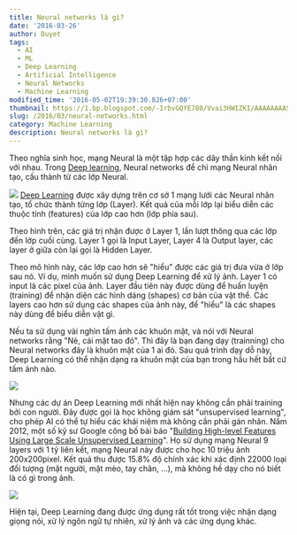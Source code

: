 ```yaml
---
title: Neural networks là gì?
date: '2016-03-26'
author: Duyet
tags:
  - AI
  - ML
  - Deep Learning
  - Artificial Intelligence
  - Neural Networks
  - Machine Learning
modified_time: '2016-05-02T19:39:30.826+07:00'
thumbnail: https://1.bp.blogspot.com/-IrbvGQYE780/Vvai3HWIZKI/AAAAAAAASX8/Bk--e7sYx8cmsbgq8aooy7bUKKr80wKVw/s1600/500px-Network3322.png
slug: /2016/03/neural-networks.html
category: Machine Learning
description: Neural networks là gì?
---
```


Theo nghĩa sinh học, mạng Neural là một tập hợp các dây thần kinh kết nối với nhau. Trong [Deep learning](https://blog.duyet.net/2016/02/deep-learning-la-gi.html#.VvajANx96b8), Neural networks để chỉ mạng Neural nhân tạo, cấu thành từ các lớp Neural.

[![](https://1.bp.blogspot.com/-IrbvGQYE780/Vvai3HWIZKI/AAAAAAAASX8/Bk--e7sYx8cmsbgq8aooy7bUKKr80wKVw/s1600/500px-Network3322.png)](https://blog.duyet.net/2016/03/neural-networks.html)
[Deep Learning](https://blog.duyet.net/2016/02/deep-learning-la-gi.html#.VvajANx96b8) được xây dựng trên cơ sở 1 mạng lưới các Neural nhân tạo, tổ chức thành từng lớp (Layer). Kết quả của mỗi lớp lại biểu diễn các thuộc tính (features) của lớp cao hơn (lớp phía sau).

Theo hình trên, các giá trị nhận được ở Layer 1, lần lượt thông qua các lớp đến lớp cuối cùng. Layer 1 gọi là Input Layer, Layer 4 là Output layer, các layer ở giữa còn lại gọi là Hidden Layer.

Theo mô hình này, các lớp cao hơn sẽ "hiểu" được các giá trị đưa vừa ở lớp sau nó.
Ví dụ, mình muốn sử dụng Deep Learning để xử lý ảnh. Layer 1 có input là các pixel của ảnh. Layer đầu tiên này được dùng để huấn luyện (training) để nhận diện các hình dáng (shapes) cơ bản của vật thể. Các layers cao hơn sử dụng các shapes của ảnh này, để "hiểu" là các shapes này dùng để biểu diễn vật gì.

Nếu ta sử dụng vài nghìn tấm ảnh các khuôn mặt, và nói với Neural networks rằng "Nè, cái mặt tao đó". Thì đây là bạn đang dạy (trainning) cho Neural networks đây là khuôn mặt của 1 ai đó. Sau quá trình dạy dỗ này, Deep Learning có thể nhận dạng ra khuôn mặt của bạn trong hầu hết bất cứ tấm ảnh nào.

![](https://3.bp.blogspot.com/-s09yeLJlwco/VvanP5YXsHI/AAAAAAAASYI/l4obeqtpYE47osQAX3RzKsETB_ZJaxedQ/s320/face_2259240b.jpg)

Nhưng các dự án Deep Learning mới nhất hiện nay không cần phải training bởi con người. Đây được gọi là học không giám sát "unsupervised learning", cho phép AI có thể tự hiểu các khái niệm mà không cần phải gán nhãn. Năm 2012, một số kỹ sư Google công bố bài báo "[Building High-level Features Using Large Scale Unsupervised Learning](http://static.googleusercontent.com/media/research.google.com/vi//archive/unsupervised_icml2012.pdf)". Họ sử dụng mạng Neural 9 layers với 1 tỷ liên kết, mạng Neural này được cho học 10 triệu ảnh 200x200pixel. Kết quả thu được 15.8% độ chính xác khi xác định 22000 loại đối tượng (mặt người, mặt mèo, tay chân, ...), mà không hề dạy cho nó biết là có gì trong ảnh.

[![](https://4.bp.blogspot.com/-D-C2nNiovcc/VvapVS7SKnI/AAAAAAAASYU/bQQY28g_UUcGXv-TsrfUwEpqF5S4SpFkQ/s640/wallpaper-2870969.jpg)](https://4.bp.blogspot.com/-D-C2nNiovcc/VvapVS7SKnI/AAAAAAAASYU/bQQY28g_UUcGXv-TsrfUwEpqF5S4SpFkQ/s1600/wallpaper-2870969.jpg)

Hiện tại, Deep Learning đang được ứng dụng rất tốt trong việc nhận dạng giọng nói, xử lý ngôn ngữ tự nhiên, xử lý ảnh và các ứng dụng khác.
